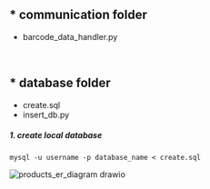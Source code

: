 ## * communication folder
* barcode_data_handler.py

<br>

## * database folder
* create.sql
* insert_db.py

##### 1. create local database 
  `mysql -u username -p database_name < create.sql`
  
![products_er_diagram drawio](https://github.com/addinedu-ros-4th/iot-repo-3/assets/102429136/0e48804d-5a52-4521-8641-9adfcc6ddb93)
